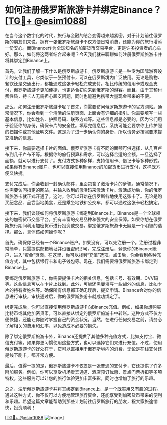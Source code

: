 # 如何注册俄罗斯旅游卡并绑定Binance？[[TG💪+ @esim1088](https://t.me/s/esim1088)]

在当今这个数字化的时代，旅行与金融的结合变得越来越紧密。对于计划前往俄罗斯的朋友们来说，拥有一张俄罗斯旅游卡不仅方便日常消费，还能为你的旅行增添一份安心。而Binance作为全球知名的加密货币交易平台，更是许多投资者的心头好。那么，如何将这两者结合起来呢？今天我们就来聊聊如何注册俄罗斯旅游卡并将其绑定到Binance上。

首先，让我们了解一下什么是俄罗斯旅游卡。俄罗斯旅游卡是一种专为国际游客设计的支付工具，它类似于一张预付卡，可以在俄罗斯境内广泛使用。无论是购物、餐饮还是交通出行，都能通过这张卡轻松完成支付。相比传统的信用卡或现金支付，俄罗斯旅游卡更加便捷，也更适合初次来到俄罗斯的游客。而且，由于其预付费性质，持卡人无需担心超支问题，同时也能避免携带大量现金带来的不便。

那么，如何注册俄罗斯旅游卡呢？首先，你需要访问俄罗斯旅游卡的官方网站。通常情况下，你会看到一个清晰的注册页面，上面会有详细的指引。你需要填写一些基本信息，比如姓名、护照号码、联系方式等。这些信息都是必要的，因为它们用于验证你的身份，确保卡片的安全性。填写完信息后，系统可能会要求你上传护照的扫描件或其他证明文件。这是为了进一步确认你的身份，所以请务必按照要求提交准确的信息。

接下来，你需要选择卡片的面值。俄罗斯旅游卡有不同的面额可供选择，从几百卢布到几千卢布不等。根据你的旅行预算和需求，可以选择合适的金额。一旦选择了面额，就可以进行支付了。支付方式多种多样，支持信用卡、借记卡等多种形式。如果你有Binance账户，也可以直接使用Binance的加密货币进行支付，这样既方便又快捷。

支付完成后，你会收到一封确认邮件，里面包含了激活卡片的步骤。通常情况下，你需要访问指定的网站，并输入收到的激活码来激活卡片。激活成功后，你的俄罗斯旅游卡就正式开通了。这时，你可以开始在俄罗斯各地使用这张卡了。无论是购买纪念品、品尝当地美食，还是乘坐地铁和公交车，都可以通过这张卡轻松搞定。

接下来，我们谈谈如何将俄罗斯旅游卡绑定到Binance上。Binance是一个全球领先的加密货币交易平台，拥有丰富的交易品种和强大的安全保障。如果你想在俄罗斯旅行期间利用加密货币进行投资或交易，绑定俄罗斯旅游卡无疑是一个明智的选择。那么，具体该如何操作呢？

首先，确保你已经有一个Binance账户。如果没有，可以先注册一个。注册过程非常简单，只需提供邮箱地址并设置密码即可。完成注册后，登录你的Binance账户，进入“资金”页面。在这里，你可以找到“充值”选项。点击后，你会看到各种充值方式，其中包括银行卡和电子钱包等。现在，我们需要将俄罗斯旅游卡绑定到Binance上。

要绑定俄罗斯旅游卡，你需要提供卡片的相关信息，包括卡号、有效期、CVV码等。这些信息可以在卡片上找到。此外，可能还需要填写一些额外的信息，比如卡片的持有者姓名等。确保所有信息都正确无误后，提交申请。Binance会对你的信息进行审核，审核通过后，你的俄罗斯旅游卡就成功绑定了。

绑定完成后，你可以直接使用俄罗斯旅游卡向Binance充值。例如，如果你想购买比特币或其他加密货币，可以直接从绑定的俄罗斯旅游卡中转账。这种方式不仅方便快捷，还能让你随时掌握自己的资金状况。当然，在进行任何交易之前，请务必了解相关的费用和汇率，以免造成不必要的损失。

除了绑定俄罗斯旅游卡外，Binance还提供了其他多种充值方式，比如支付宝、微信支付等。如果你更习惯使用这些方式，也可以选择它们来进行充值。不过，使用俄罗斯旅游卡的好处在于，它可以直接用于俄罗斯境内的消费，无论是在线支付还是线下刷卡，都非常方便。

最后，值得一提的是，俄罗斯旅游卡不仅仅是一张普通的支付卡，它还提供了许多附加服务。例如，你可以享受机场贵宾通道、酒店预订优惠、景点门票折扣等多项特权。这些服务可以让您的旅行体验更加丰富多彩，同时也增加了旅行的乐趣。

总之，注册俄罗斯旅游卡并将其绑定到Binance上，是一个既实用又有趣的过程。通过这种方式，你不仅可以方便地管理旅行资金，还能享受到加密货币带来的便利和乐趣。希望这篇文章能帮助到那些计划前往俄罗斯旅行的朋友，祝大家旅途愉快，投资顺利！

[[TG💪+ @esim1088](https://t.me/s/esim1088) ![Image](https://i.postimg.cc/4NQfJmqS/Snipaste-2025-05-13-00-14-12.png)]